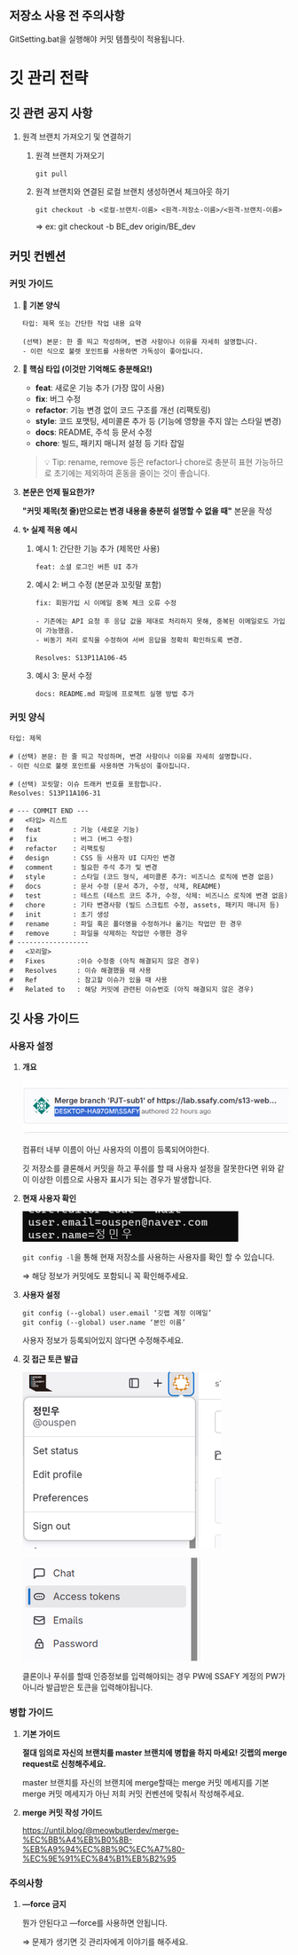 ## 저장소 사용 전 주의사항
GitSetting.bat을 실행해야 커밋 템플릿이 적용됩니다.

# 깃 관리 전략
## 깃 관련 공지 사항

1. 원격 브랜치 가져오기 및 연결하기
    1. 원격 브랜치 가져오기
        
        `git pull`
        
    2. 원격 브랜치와 연결된 로컬 브랜치 생성하면서 체크아웃 하기
        
        `git checkout -b <로컬-브랜치-이름> <원격-저장소-이름>/<원격-브랜치-이름>`
        
        ⇒ ex: git checkout -b BE_dev origin/BE_dev
        

## 커밋 컨벤션

### 커밋 가이드

1. **📝 기본 양식**
    
    ```
    타입: 제목 또는 간단한 작업 내용 요약
    
    (선택) 본문: 한 줄 띄고 작성하며, 변경 사항이나 이유를 자세히 설명합니다.
    - 이런 식으로 불렛 포인트를 사용하면 가독성이 좋아집니다.
    ```
    
2. **📌 핵심 타입 (이것만 기억해도 충분해요!)**
    - **feat**: 새로운 기능 추가 (가장 많이 사용)
    - **fix**: 버그 수정
    - **refactor**: 기능 변경 없이 코드 구조를 개선 (리팩토링)
    - **style**: 코드 포맷팅, 세미콜론 추가 등 (기능에 영향을 주지 않는 스타일 변경)
    - **docs**: README, 주석 등 문서 수정
    - **chore**: 빌드, 패키지 매니저 설정 등 기타 잡일
    
    > 💡 Tip: rename, remove 등은 refactor나 chore로 충분히 표현 가능하므로 초기에는 제외하여 혼동을 줄이는 것이 좋습니다.
    > 
3. **본문은 언제 필요한가?**
    
    **"커밋 제목(첫 줄)만으로는 변경 내용을 충분히 설명할 수 없을 때"** 본문을 작성
    
5. **✨ 실제 적용 예시**
    1. 예시 1: 간단한 기능 추가 (제목만 사용)
        
        ```
        feat: 소셜 로그인 버튼 UI 추가
        ```
        
    2. 예시 2: 버그 수정 (본문과 꼬릿말 포함)
        
        ```
        fix: 회원가입 시 이메일 중복 체크 오류 수정
        
        - 기존에는 API 요청 후 응답 값을 제대로 처리하지 못해, 중복된 이메일로도 가입이 가능했음.
        - 비동기 처리 로직을 수정하여 서버 응답을 정확히 확인하도록 변경.
        
        Resolves: S13P11A106-45
        ```
        
    3. 예시 3: 문서 수정
        
        ```
        docs: README.md 파일에 프로젝트 실행 방법 추가
        ```
        

### 커밋 양식

```
타입: 제목

# (선택) 본문: 한 줄 띄고 작성하며, 변경 사항이나 이유를 자세히 설명합니다.
- 이런 식으로 불렛 포인트를 사용하면 가독성이 좋아집니다.

# (선택) 꼬릿말: 이슈 트래커 번호를 포함합니다.
Resolves: S13P11A106-31

# --- COMMIT END ---  
#   <타입> 리스트  
#   feat        : 기능 (새로운 기능)  
#   fix         : 버그 (버그 수정)  
#   refactor    : 리팩토링  
#   design      : CSS 등 사용자 UI 디자인 변경  
#   comment     : 필요한 주석 추가 및 변경  
#   style       : 스타일 (코드 형식, 세미콜론 추가: 비즈니스 로직에 변경 없음)  
#   docs        : 문서 수정 (문서 추가, 수정, 삭제, README)  
#   test        : 테스트 (테스트 코드 추가, 수정, 삭제: 비즈니스 로직에 변경 없음)  
#   chore       : 기타 변경사항 (빌드 스크립트 수정, assets, 패키지 매니저 등)  
#   init        : 초기 생성  
#   rename      : 파일 혹은 폴더명을 수정하거나 옮기는 작업만 한 경우  
#   remove      : 파일을 삭제하는 작업만 수행한 경우  
# ------------------  
#   <꼬리말>   
#   Fixes        :이슈 수정중 (아직 해결되지 않은 경우)  
#   Resolves     : 이슈 해결했을 때 사용  
#   Ref          : 참고할 이슈가 있을 때 사용  
#   Related to   : 해당 커밋에 관련된 이슈번호 (아직 해결되지 않은 경우)  
```

## 깃 사용 가이드

### 사용자 설정

1. **개요**
    
    ![컴퓨터 내부 이름이 아닌 사용자의 이름이 등록되어야한다.](./.gitlab/rd_img/image%202.png)
    
    컴퓨터 내부 이름이 아닌 사용자의 이름이 등록되어야한다.
    
    깃 저장소를 클론해서 커밋을 하고 푸쉬를 할 때 사용자 설정을 잘못한다면 위와 같이 이상한 이름으로 사용자 표시가 되는 경우가 발생합니다.
    
2. **현재 사용자 확인**
    
    ![image.png](./.gitlab/rd_img/image%203.png)
    
    `git config -l`을 통해 현재 저장소를 사용하는 사용자를 확인 할 수 있습니다.
    
    ⇒ 해당 정보가 커밋에도 포함되니 꼭 확인해주세요.
    
3. **사용자 설정**
    
    ```
    git config (--global) user.email ‘깃랩 계정 이메일’
    git config (--global) user.name ‘본인 이름’
    ```
    
    사용자 정보가 등록되어있지 않다면 수정해주세요.
    
4. **깃 접근 토큰 발급**
    
    
    ![image.png](./.gitlab/rd_img/image%204.png)
    
    ![image.png](./.gitlab/rd_img/image%205.png)
    
    클론이나 푸쉬를 할때 인증정보를 입력해야되는 경우 PW에 SSAFY 계정의 PW가 아니라 발급받은 토큰을 입력해야됩니다. 
    

### 병합 가이드

1. **기본 가이드**
    
    **절대 임의로 자신의 브랜치를 master 브랜치에 병합을 하지 마세요!
    깃랩의 merge request로 신청해주세요.**
    
    master 브랜치를 자신의 브랜치에 merge할때는 merge 커밋 메세지를 기본 merge 커밋 메세지가 아닌 저희 커밋 컨벤션에 맞춰서 작성해주세요.
    
2. **merge 커밋 작성 가이드**
    
    https://until.blog/@meowbutlerdev/merge-%EC%BB%A4%EB%B0%8B-%EB%A9%94%EC%8B%9C%EC%A7%80-%EC%9E%91%EC%84%B1%EB%B2%95
    

### 주의사항

1. **—force 금지**
    
    뭔가 안된다고 —force를 사용하면 안됩니다.
    
    ⇒ 문제가 생기면 깃 관리자에게 이야기를 해주세요.